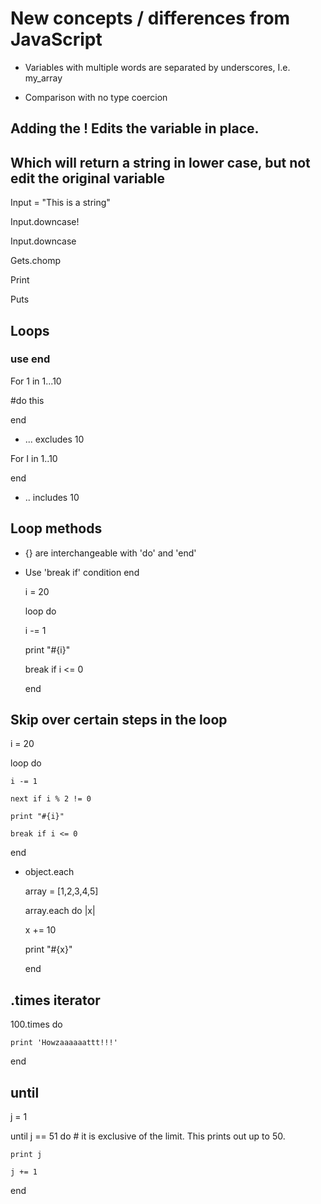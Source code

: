 # New concepts / differences from JavaScript
 

- Variables with multiple words are separated by underscores, I.e. my_array 

- Comparison with no type coercion 

 
## Adding the ! Edits the variable in place.
## Which will return a string in lower case, but not edit the original variable 

  Input = "This is a string" 

  Input.downcase! 


  Input.downcase 




  Gets.chomp 

  Print 

  Puts 

 
## Loops


### use end 


  For 1 in 1...10 

  #do this 

  end 

 

- ...  excludes 10 

 

For I in 1..10 


end 

 

-  .. includes 10 

 

## Loop methods  

 

- {} are interchangeable  with 'do' and 'end' 

 

- Use 'break if' condition end 

  i = 20 

  loop do 

    i -= 1 

    print "#{i}" 

    break if i <= 0 

  end 

 

## Skip over certain steps in the loop 

  i = 20 

  loop do 

    i -= 1 

    next if i % 2 != 0 

    print "#{i}" 

    break if i <= 0 

  end 

 

 

- object.each 

 

  array = [1,2,3,4,5] 

    

  array.each do |x| 

    x += 10 

    print "#{x}" 

  end 

 

 

## .times iterator 

  100.times do  

    print 'Howzaaaaaattt!!!' 

  end 

 

## until 

  j = 1 

  until j == 51 do  # it is exclusive of the limit. This prints out up to 50. 

    print j 

    j += 1 

  end 